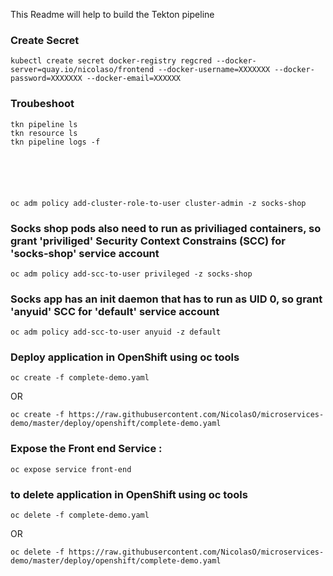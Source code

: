 This Readme will help to build the Tekton pipeline



### Create Secret

```shell
kubectl create secret docker-registry regcred --docker-server=quay.io/nicolaso/frontend --docker-username=XXXXXXX --docker-password=XXXXXXX --docker-email=XXXXXX
```
### Troubeshoot
```shell
tkn pipeline ls
tkn resource ls
tkn pipeline logs -f






```

```shell
oc adm policy add-cluster-role-to-user cluster-admin -z socks-shop
```
### Socks shop pods also need to run as priviliaged containers, so grant 'priviliged' Security Context Constrains (SCC) for 'socks-shop' service account

```shell
oc adm policy add-scc-to-user privileged -z socks-shop
```
### Socks app has an init daemon that has to run as UID 0, so grant 'anyuid' SCC for 'default' service account

```shell
oc adm policy add-scc-to-user anyuid -z default
```
### Deploy application in OpenShift using oc tools

```shell
oc create -f complete-demo.yaml
```
OR
```shell
oc create -f https://raw.githubusercontent.com/NicolasO/microservices-demo/master/deploy/openshift/complete-demo.yaml
```


### Expose the Front end Service :

```shell
oc expose service front-end
```


### to delete application in OpenShift using oc tools

```shell
oc delete -f complete-demo.yaml
```
OR
```shell
oc delete -f https://raw.githubusercontent.com/NicolasO/microservices-demo/master/deploy/openshift/complete-demo.yaml
```
